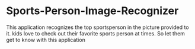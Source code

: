 # Sports-Person-Image-Recognizer
This application recognizes the top sportsperson in the picture provided to it. kids love to check out their favorite sports person at times. So let them get to know with this application
